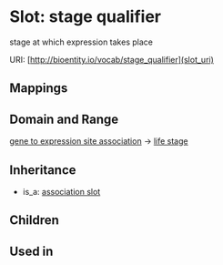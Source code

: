# Slot: stage qualifier


stage at which expression takes place

URI: [http://bioentity.io/vocab/stage_qualifier](slot_uri)
## Mappings

## Domain and Range

[gene to expression site association](GeneToExpressionSiteAssociation.md) -> [life stage](LifeStage.md)
## Inheritance

 *  is_a: [association slot](association_slot.md)
## Children

## Used in

